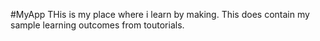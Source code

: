 #MyApp
THis is my place where i learn by making.
This does contain my sample learning outcomes from toutorials.